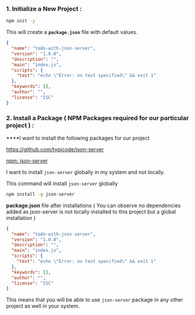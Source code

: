 ### 1. **Initialize a New Project :**

```bash
npm init -y
```

This will create a **`package.json`** file with default values.

```json
{
  "name": "todo-with-json-server",
  "version": "1.0.0",
  "description": "",
  "main": "index.js",
  "scripts": {
    "test": "echo \"Error: no test specified\" && exit 1"
  },
  "keywords": [],
  "author": "",
  "license": "ISC"
}
```

### 2. **Install a Package ( NPM Packages required for our particular project ) :**

\*\*\*\*I want to install the following packages for our project

https://github.com/typicode/json-server

[npm: json-server](https://www.npmjs.com/package/json-server)

I want to install `json-server` globally in my system and not locally.

This command will install `json-server` globally

```bash
npm install -g json-server
```

**package.json** file after installations ( You can observe no dependencies added as json-server is not locally installed to this project but a global installation )

```json
{
  "name": "todo-with-json-server",
  "version": "1.0.0",
  "description": "",
  "main": "index.js",
  "scripts": {
    "test": "echo \"Error: no test specified\" && exit 1"
  },
  "keywords": [],
  "author": "",
  "license": "ISC"
}
```

This means that you will be able to use `json-server` package in any other project as well in your system.
